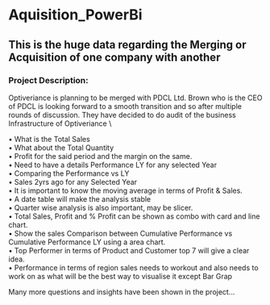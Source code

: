 # Aquisition_PowerBi
## This is the huge data regarding the Merging or Acquisition of one company with another

### Project Description:
Optiveriance is planning to be merged with PDCL Ltd. Brown 
who is the CEO of PDCL is looking forward to a smooth 
transition and so after multiple rounds of discussion. They 
have decided to do audit of the business Infrastructure of 
Optiveriance \

• What is the Total Sales \
• What about the Total Quantity \
• Profit for the said period and the margin on the same. \
• Need to have a details Performance LY for any selected 
Year \
• Comparing the Performance vs LY \
• Sales 2yrs ago for any Selected Year \
• It is important to know the moving average in terms of 
Profit & Sales. \
• A date table will make the analysis stable \
• Quarter wise analysis is also important, may be slicer. \
• Total Sales, Profit and % Profit can be shown as combo 
with card and line chart. \
• Show the sales Comparison between Cumulative 
Performance vs Cumulative Performance LY using a 
area chart. \
• Top Performer in terms of Product and Customer top 7 
will give a clear idea. \
• Performance in terms of region sales needs to workout 
and also needs to work on as what will be the best way 
to visualise it except Bar Grap

Many more questions and insights have been shown in the project...
